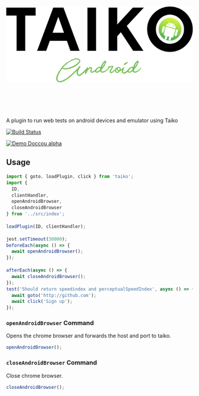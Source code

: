 <h1 align="center">
	<br>
	<img src="images/TaikoAndroid.png" alt="TaikoAndroid">
	<br>
	<br>
	<br>
</h1>

A plugin to run web tests on android devices and emulator using Taiko

[![Build Status](https://dev.azure.com/saikrishna321/taiko-android/_apis/build/status/saikrishna321.taiko-android?branchName=master)](https://dev.azure.com/saikrishna321/taiko-android/_build/latest?definitionId=4&branchName=master)

[![Demo Doccou alpha](images/video.gif)](https://youtu.be/HRdDJDA7S2I)
## Usage

```javascript
import { goto, loadPlugin, click } from 'taiko';
import {
  ID,
  clientHandler,
  openAndroidBrowser,
  closeAndroidBrowser
} from '../src/index';

loadPlugin(ID, clientHandler);

jest.setTimeout(30000);
beforeEach(async () => {
  await openAndroidBrowser();
});

afterEach(async () => {
  await closeAndroidBrowser();
});
test('Should return speedindex and perceptualSpeedIndex', async () => {
  await goto('http://github.com');
  await click('Sign up');
});
```

### `openAndroidBrowser` Command

Opens the chrome browser and forwards the host and port to taiko.

```js
openAndroidBrowser();
```

### `closeAndroidBrowser` Command

Close chrome browser.

```js
closeAndroidBrowser();
```
